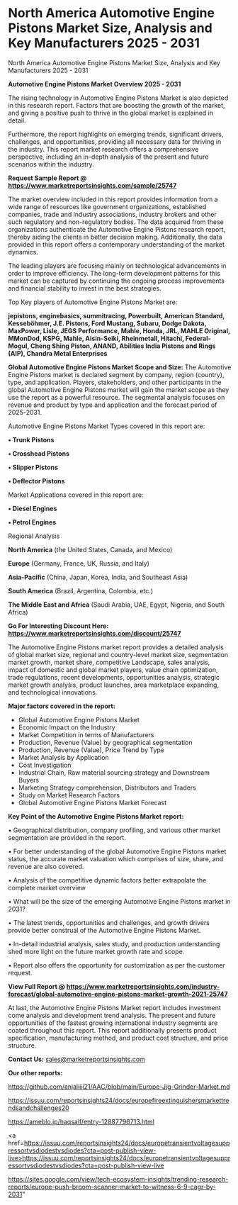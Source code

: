 # North America Automotive Engine Pistons Market Size, Analysis and Key Manufacturers 2025 - 2031
North America Automotive Engine Pistons Market Size, Analysis and Key Manufacturers 2025 - 2031

<Strong> Automotive Engine Pistons Market Overview 2025 - 2031</strong>

The rising technology in Automotive Engine Pistons Market is also depicted in this research report. Factors that are boosting the growth of the market, and giving a positive push to thrive in the global market is explained in detail.

Furthermore, the report highlights on emerging trends, significant drivers, challenges, and opportunities, providing all necessary data for thriving in the industry. This report market research offers a comprehensive perspective, including an in-depth analysis of the present and future scenarios within the industry.

<strong>Request Sample Report @ <a href=https://www.marketreportsinsights.com/sample/25747>https://www.marketreportsinsights.com/sample/25747</a></strong>

The market overview included in this report provides information from a wide range of resources like government organizations, established companies, trade and industry associations, industry brokers and other such regulatory and non-regulatory bodies. The data acquired from these organizations authenticate the Automotive Engine Pistons research report, thereby aiding the clients in better decision making. Additionally, the data provided in this report offers a contemporary understanding of the market dynamics.

The leading players are focusing mainly on technological advancements in order to improve efficiency. The long-term development patterns for this market can be captured by continuing the ongoing process improvements and financial stability to invest in the best strategies.

Top Key players of Automotive Engine Pistons Market are:

<strong>jepistons, enginebasics, summitracing, Powerbuilt, American Standard, Kesseböhmer, J.E. Pistons, Ford Mustang, Subaru, Dodge Dakota, MaxPower, Lisle, JEGS Performance, Mahle, Honda, JRL, MAHLE Original, MMonDod, KSPG, Mahle, Aisin-Seiki, Rheinmetall, Hitachi, Federal-Mogul, Cheng Shing Piston, ANAND, Abilities India Pistons and Rings (AIP), Chandra Metal Enterprises</strong>

<strong><b>Global Automotive Engine Pistons Market Scope and Size:</b></strong>
The Automotive Engine Pistons market is declared segment by company, region (country), type, and application. Players, stakeholders, and other participants in the global Automotive Engine Pistons market will gain the market scope as they use the report as a powerful resource. The segmental analysis focuses on revenue and product by type and application and the forecast period of 2025-2031.

Automotive Engine Pistons Market Types covered in this report are:

<strong>• Trunk Pistons

• Crosshead Pistons

• Slipper Pistons

• Deflector Pistons</strong>

Market Applications covered in this report are:

<strong>• Diesel Engines

• Petrol Engines</strong> 

Regional Analysis

<strong>North America</strong> (the United States, Canada, and Mexico)

<strong>Europe</strong> (Germany, France, UK, Russia, and Italy)

<strong>Asia-Pacific</strong> (China, Japan, Korea, India, and Southeast Asia)

<strong>South America</strong> (Brazil, Argentina, Colombia, etc.)

<strong>The Middle East and Africa</strong> (Saudi Arabia, UAE, Egypt, Nigeria, and South Africa)

<strong>Go For Interesting Discount Here: <a href=https://www.marketreportsinsights.com/discount/25747>https://www.marketreportsinsights.com/discount/25747</a></strong>

The Automotive Engine Pistons market report provides a detailed analysis of global market size, regional and country-level market size, segmentation market growth, market share, competitive Landscape, sales analysis, impact of domestic and global market players, value chain optimization, trade regulations, recent developments, opportunities analysis, strategic market growth analysis, product launches, area marketplace expanding, and technological innovations.

<strong><b>Major factors covered in the report:</b></strong>
<ul>
  <li>Global Automotive Engine Pistons Market </li>
  <li>Economic Impact on the Industry</li>
  <li>Market Competition in terms of Manufacturers</li>
  <li>Production, Revenue (Value) by geographical segmentation</li>
  <li>Production, Revenue (Value), Price Trend by Type</li>
  <li>Market Analysis by Application</li>
  <li>Cost Investigation</li>
  <li>Industrial Chain, Raw material sourcing strategy and Downstream Buyers</li>
  <li>Marketing Strategy comprehension, Distributors and Traders</li>
  <li>Study on Market Research Factors</li>
  <li>Global Automotive Engine Pistons Market Forecast</li>
</ul>

<strong><b>Key Point of the Automotive Engine Pistons Market report:</b></strong>

• Geographical distribution, company profiling, and various other market segmentation are provided in the report.

• For better understanding of the global Automotive Engine Pistons market status, the accurate market valuation which comprises of size, share, and revenue are also covered.

• Analysis of the competitive dynamic factors better extrapolate the complete market overview

• What will be the size of the emerging Automotive Engine Pistons market in 2031?

• The latest trends, opportunities and challenges, and growth drivers provide better construal of the Automotive Engine Pistons Market.

• In-detail industrial analysis, sales study, and production understanding shed more light on the future market growth rate and scope.

• Report also offers the opportunity for customization as per the customer request.

<strong><b>View Full Report @ <a href=https://www.marketreportsinsights.com/industry-forecast/global-automotive-engine-pistons-market-growth-2021-25747>https://www.marketreportsinsights.com/industry-forecast/global-automotive-engine-pistons-market-growth-2021-25747</a></b></strong>


At last, the Automotive Engine Pistons Market report includes investment come analysis and development trend analysis. The present and future opportunities of the fastest growing international industry segments are coated throughout this report. This report additionally presents product specification, manufacturing method, and product cost structure, and price structure.

<strong>Contact Us:</strong>
sales@marketreportsinsights.com

<strong>Our other reports:</strong>

<a href=https://github.com/anjaliiii21/AAC/blob/main/Europe-Jig-Grinder-Market.md>https://github.com/anjaliiii21/AAC/blob/main/Europe-Jig-Grinder-Market.md</a>

<a href=https://issuu.com/reportsinsights24/docs/europefireextinguishersmarkettrendsandchallenges20>https://issuu.com/reportsinsights24/docs/europefireextinguishersmarkettrendsandchallenges20</a>

<a href=https://ameblo.jp/haqsaif/entry-12887796713.html>https://ameblo.jp/haqsaif/entry-12887796713.html</a>

<a href=https://issuu.com/reportsinsights24/docs/europetransientvoltagesuppressortvsdiodestvsdiodes?cta=post-publish-view-live>https://issuu.com/reportsinsights24/docs/europetransientvoltagesuppressortvsdiodestvsdiodes?cta=post-publish-view-live</a>

<a href=https://sites.google.com/view/tech-ecosystem-insights/trending-research-reports/europe-push-broom-scanner-market-to-witness-6-9-cagr-by-2031>https://sites.google.com/view/tech-ecosystem-insights/trending-research-reports/europe-push-broom-scanner-market-to-witness-6-9-cagr-by-2031</a>"
